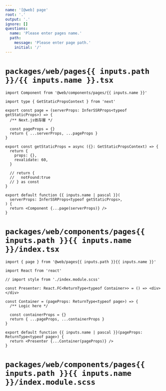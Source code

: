 ```yaml
---
name: '[@web] page'
root: '.'
output: '.'
ignore: []
questions:
  name: 'Please enter pages name.'
  path:
    message: 'Please enter page path.'
    initial: '/'
---
```


# `packages/web/pages{{ inputs.path }}/{{ inputs.name }}.tsx`

```tsx
import Component from '@web/components/pages/{{ inputs.name }}'

import type { GetStaticPropsContext } from 'next'

export const page = (serverProps: InferSSRProps<typeof getStaticProps>) => {
  /** Next.js依存層 */

  const pageProps = {}
  return { ...serverProps, ...pageProps }
}

export const getStaticProps = async ({}: GetStaticPropsContext) => {
  return {
    props: {},
    revalidate: 60,
  }

  // return {
  //   notFound:true
  // } as const
}

export default function {{ inputs.name | pascal }}(
  serverProps: InferSSRProps<typeof getStaticProps>,
) {
  return <Component {...page(serverProps)} />
}
```

# `packages/web/components/pages{{ inputs.path }}{{ inputs.name }}/index.tsx`

```tsx
import { page } from '@web/pages{{ inputs.path }}{{ inputs.name }}'

import React from 'react'

// import style from './index.module.scss'

const Presenter: React.FC<ReturnType<typeof Container>> = () => <div></div>

const Container = (pageProps: ReturnType<typeof page>) => {
  /** Logic here */

  const containerProps = {}
  return { ...pageProps, ...containerProps }
}

export default function {{ inputs.name | pascal }}(pageProps: ReturnType<typeof page>) {
  return <Presenter {...Container(pageProps)} />
}
```

# `packages/web/components/pages{{ inputs.path }}{{ inputs.name }}/index.module.scss`

```scss

```
